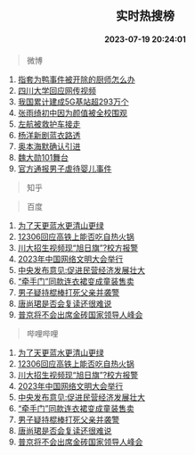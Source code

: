 <div align="center"><h2>实时热搜榜</h2><h4>2023-07-19 20:24:01</h4></div>

> 微博  

1. [指套为鸭事件被开除的厨师怎么办](https://s.weibo.com/weibo?q=%23%E6%8C%87%E5%A5%97%E4%B8%BA%E9%B8%AD%E4%BA%8B%E4%BB%B6%E8%A2%AB%E5%BC%80%E9%99%A4%E7%9A%84%E5%8E%A8%E5%B8%88%E6%80%8E%E4%B9%88%E5%8A%9E%23&t=31&band_rank=1&Refer=top)<br />
2. [四川大学回应网传视频](https://s.weibo.com/weibo?q=%23%E5%9B%9B%E5%B7%9D%E5%A4%A7%E5%AD%A6%E5%9B%9E%E5%BA%94%E7%BD%91%E4%BC%A0%E8%A7%86%E9%A2%91%23&t=31&band_rank=2&Refer=top)<br />
3. [我国累计建成5G基站超293万个](https://s.weibo.com/weibo?q=%23%E6%88%91%E5%9B%BD%E7%B4%AF%E8%AE%A1%E5%BB%BA%E6%88%905G%E5%9F%BA%E7%AB%99%E8%B6%85293%E4%B8%87%E4%B8%AA%23&t=31&band_rank=3&Refer=top)<br />
4. [张雨绮初中因为颜值被全校围观](https://s.weibo.com/weibo?q=%23%E5%BC%A0%E9%9B%A8%E7%BB%AE%E5%88%9D%E4%B8%AD%E5%9B%A0%E4%B8%BA%E9%A2%9C%E5%80%BC%E8%A2%AB%E5%85%A8%E6%A0%A1%E5%9B%B4%E8%A7%82%23&t=31&band_rank=4&Refer=top)<br />
5. [左航被救护车接走](https://s.weibo.com/weibo?q=%23%E5%B7%A6%E8%88%AA%E8%A2%AB%E6%95%91%E6%8A%A4%E8%BD%A6%E6%8E%A5%E8%B5%B0%23&t=31&band_rank=5&Refer=top)<br />
6. [杨洋新剧蓝衣路透](https://s.weibo.com/weibo?q=%23%E6%9D%A8%E6%B4%8B%E6%96%B0%E5%89%A7%E8%93%9D%E8%A1%A3%E8%B7%AF%E9%80%8F%23&t=31&band_rank=6&Refer=top)<br />
7. [奥本海默确认引进](https://s.weibo.com/weibo?q=%23%E5%A5%A5%E6%9C%AC%E6%B5%B7%E9%BB%98%E7%A1%AE%E8%AE%A4%E5%BC%95%E8%BF%9B%23&t=31&band_rank=7&Refer=top)<br />
8. [魏大勋101舞台](https://s.weibo.com/weibo?q=%23%E9%AD%8F%E5%A4%A7%E5%8B%8B101%E8%88%9E%E5%8F%B0%23&t=31&band_rank=8&Refer=top)<br />
9. [官方通报男子虐待婴儿事件](https://s.weibo.com/weibo?q=%23%E5%AE%98%E6%96%B9%E9%80%9A%E6%8A%A5%E7%94%B7%E5%AD%90%E8%99%90%E5%BE%85%E5%A9%B4%E5%84%BF%E4%BA%8B%E4%BB%B6%23&t=31&band_rank=9&Refer=top)<br />

> 知乎  


> 百度  

1. [为了天更蓝水更清山更绿](https://www.baidu.com/s?wd=%E4%B8%BA%E4%BA%86%E5%A4%A9%E6%9B%B4%E8%93%9D%E6%B0%B4%E6%9B%B4%E6%B8%85%E5%B1%B1%E6%9B%B4%E7%BB%BF&sa=fyb_news&rsv_dl=fyb_news)<br />
2. [12306回应高铁上能否吃自热火锅](https://www.baidu.com/s?wd=12306%E5%9B%9E%E5%BA%94%E9%AB%98%E9%93%81%E4%B8%8A%E8%83%BD%E5%90%A6%E5%90%83%E8%87%AA%E7%83%AD%E7%81%AB%E9%94%85&sa=fyb_news&rsv_dl=fyb_news)<br />
3. [川大招生视频现“旭日旗”?校方报警](https://www.baidu.com/s?wd=%E5%B7%9D%E5%A4%A7%E6%8B%9B%E7%94%9F%E8%A7%86%E9%A2%91%E7%8E%B0%E2%80%9C%E6%97%AD%E6%97%A5%E6%97%97%E2%80%9D%3F%E6%A0%A1%E6%96%B9%E6%8A%A5%E8%AD%A6&sa=fyb_news&rsv_dl=fyb_news)<br />
4. [2023年中国网络文明大会举行](https://www.baidu.com/s?wd=2023%E5%B9%B4%E4%B8%AD%E5%9B%BD%E7%BD%91%E7%BB%9C%E6%96%87%E6%98%8E%E5%A4%A7%E4%BC%9A%E4%B8%BE%E8%A1%8C&sa=fyb_news&rsv_dl=fyb_news)<br />
5. [中央发布意见:促进民营经济发展壮大](https://www.baidu.com/s?wd=%E4%B8%AD%E5%A4%AE%E5%8F%91%E5%B8%83%E6%84%8F%E8%A7%81%3A%E4%BF%83%E8%BF%9B%E6%B0%91%E8%90%A5%E7%BB%8F%E6%B5%8E%E5%8F%91%E5%B1%95%E5%A3%AE%E5%A4%A7&sa=fyb_news&rsv_dl=fyb_news)<br />
6. [“牵手门”同款连衣裙变成童装售卖](https://www.baidu.com/s?wd=%E2%80%9C%E7%89%B5%E6%89%8B%E9%97%A8%E2%80%9D%E5%90%8C%E6%AC%BE%E8%BF%9E%E8%A1%A3%E8%A3%99%E5%8F%98%E6%88%90%E7%AB%A5%E8%A3%85%E5%94%AE%E5%8D%96&sa=fyb_news&rsv_dl=fyb_news)<br />
7. [男子疑持棍棒打死父亲并袭警](https://www.baidu.com/s?wd=%E7%94%B7%E5%AD%90%E7%96%91%E6%8C%81%E6%A3%8D%E6%A3%92%E6%89%93%E6%AD%BB%E7%88%B6%E4%BA%B2%E5%B9%B6%E8%A2%AD%E8%AD%A6&sa=fyb_news&rsv_dl=fyb_news)<br />
8. [唐尚珺是否会复读还很难说](https://www.baidu.com/s?wd=%E5%94%90%E5%B0%9A%E7%8F%BA%E6%98%AF%E5%90%A6%E4%BC%9A%E5%A4%8D%E8%AF%BB%E8%BF%98%E5%BE%88%E9%9A%BE%E8%AF%B4&sa=fyb_news&rsv_dl=fyb_news)<br />
9. [普京将不会出席金砖国家领导人峰会](https://www.baidu.com/s?wd=%E6%99%AE%E4%BA%AC%E5%B0%86%E4%B8%8D%E4%BC%9A%E5%87%BA%E5%B8%AD%E9%87%91%E7%A0%96%E5%9B%BD%E5%AE%B6%E9%A2%86%E5%AF%BC%E4%BA%BA%E5%B3%B0%E4%BC%9A&sa=fyb_news&rsv_dl=fyb_news)<br />

> 哔哩哔哩  

1. [为了天更蓝水更清山更绿](https://www.baidu.com/s?wd=%E4%B8%BA%E4%BA%86%E5%A4%A9%E6%9B%B4%E8%93%9D%E6%B0%B4%E6%9B%B4%E6%B8%85%E5%B1%B1%E6%9B%B4%E7%BB%BF&sa=fyb_news&rsv_dl=fyb_news)<br />
2. [12306回应高铁上能否吃自热火锅](https://www.baidu.com/s?wd=12306%E5%9B%9E%E5%BA%94%E9%AB%98%E9%93%81%E4%B8%8A%E8%83%BD%E5%90%A6%E5%90%83%E8%87%AA%E7%83%AD%E7%81%AB%E9%94%85&sa=fyb_news&rsv_dl=fyb_news)<br />
3. [川大招生视频现“旭日旗”?校方报警](https://www.baidu.com/s?wd=%E5%B7%9D%E5%A4%A7%E6%8B%9B%E7%94%9F%E8%A7%86%E9%A2%91%E7%8E%B0%E2%80%9C%E6%97%AD%E6%97%A5%E6%97%97%E2%80%9D%3F%E6%A0%A1%E6%96%B9%E6%8A%A5%E8%AD%A6&sa=fyb_news&rsv_dl=fyb_news)<br />
4. [2023年中国网络文明大会举行](https://www.baidu.com/s?wd=2023%E5%B9%B4%E4%B8%AD%E5%9B%BD%E7%BD%91%E7%BB%9C%E6%96%87%E6%98%8E%E5%A4%A7%E4%BC%9A%E4%B8%BE%E8%A1%8C&sa=fyb_news&rsv_dl=fyb_news)<br />
5. [中央发布意见:促进民营经济发展壮大](https://www.baidu.com/s?wd=%E4%B8%AD%E5%A4%AE%E5%8F%91%E5%B8%83%E6%84%8F%E8%A7%81%3A%E4%BF%83%E8%BF%9B%E6%B0%91%E8%90%A5%E7%BB%8F%E6%B5%8E%E5%8F%91%E5%B1%95%E5%A3%AE%E5%A4%A7&sa=fyb_news&rsv_dl=fyb_news)<br />
6. [“牵手门”同款连衣裙变成童装售卖](https://www.baidu.com/s?wd=%E2%80%9C%E7%89%B5%E6%89%8B%E9%97%A8%E2%80%9D%E5%90%8C%E6%AC%BE%E8%BF%9E%E8%A1%A3%E8%A3%99%E5%8F%98%E6%88%90%E7%AB%A5%E8%A3%85%E5%94%AE%E5%8D%96&sa=fyb_news&rsv_dl=fyb_news)<br />
7. [男子疑持棍棒打死父亲并袭警](https://www.baidu.com/s?wd=%E7%94%B7%E5%AD%90%E7%96%91%E6%8C%81%E6%A3%8D%E6%A3%92%E6%89%93%E6%AD%BB%E7%88%B6%E4%BA%B2%E5%B9%B6%E8%A2%AD%E8%AD%A6&sa=fyb_news&rsv_dl=fyb_news)<br />
8. [唐尚珺是否会复读还很难说](https://www.baidu.com/s?wd=%E5%94%90%E5%B0%9A%E7%8F%BA%E6%98%AF%E5%90%A6%E4%BC%9A%E5%A4%8D%E8%AF%BB%E8%BF%98%E5%BE%88%E9%9A%BE%E8%AF%B4&sa=fyb_news&rsv_dl=fyb_news)<br />
9. [普京将不会出席金砖国家领导人峰会](https://www.baidu.com/s?wd=%E6%99%AE%E4%BA%AC%E5%B0%86%E4%B8%8D%E4%BC%9A%E5%87%BA%E5%B8%AD%E9%87%91%E7%A0%96%E5%9B%BD%E5%AE%B6%E9%A2%86%E5%AF%BC%E4%BA%BA%E5%B3%B0%E4%BC%9A&sa=fyb_news&rsv_dl=fyb_news)<br />

